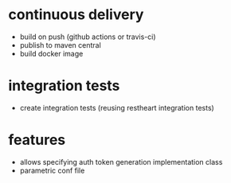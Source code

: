 # continuous delivery

- build on push (github actions or travis-ci)
- publish to maven central
- build docker image

# integration tests

- create integration tests (reusing restheart integration tests)

# features

- allows specifying auth token generation implementation class
- parametric conf file
